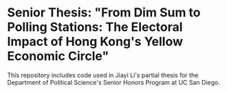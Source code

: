 # Senior Thesis: "From Dim Sum to Polling Stations: The Electoral Impact of Hong Kong's Yellow Economic Circle"
This repository includes code used in Jiayi Li's partial thesis for the Department of Political Science's Senior Honors Program at UC San Diego.
